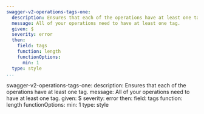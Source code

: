 ```yaml
---
swagger-v2-operations-tags-one:
  description: Ensures that each of the operations have at least one tag.
  message: All of your operations need to have at least one tag.
  given: $
  severity: error
  then:
    field: tags
    function: length
    functionOptions:
      min: 1
  type: style
...
```

swagger-v2-operations-tags-one:
  description: Ensures that each of the operations have at least one tag.
  message: All of your operations need to have at least one tag.
  given: $
  severity: error
  then:
    field: tags
    function: length
    functionOptions:
      min: 1
  type: style
